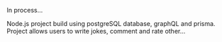 In process...

Node.js project build using postgreSQL database, graphQL and prisma.  Project allows users to write jokes, comment and rate other...
